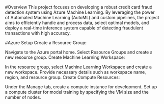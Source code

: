 #Overview
This project focuses on developing a robust credit card fraud detection system using Azure Machine Learning. By leveraging the power of Automated Machine Learning (AutoML) and custom pipelines, the project aims to efficiently handle and process data, select optimal models, and deploy a real-time inference system capable of detecting fraudulent transactions with high accuracy.

#Azure Setup
Create a Resource Group:

Navigate to the Azure portal home.
Select Resource Groups and create a new resource group.
Create Machine Learning Workspace:

In the resource group, select Machine Learning Workspace and create a new workspace.
Provide necessary details such as workspace name, region, and resource group.
Create Compute Resources:

Under the Manage tab, create a compute instance for development.
Set up a compute cluster for model training by specifying the VM size and the number of nodes.

